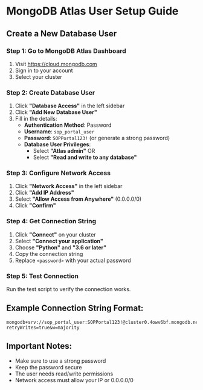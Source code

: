 # MongoDB Atlas User Setup Guide

## Create a New Database User

### Step 1: Go to MongoDB Atlas Dashboard
1. Visit https://cloud.mongodb.com
2. Sign in to your account
3. Select your cluster

### Step 2: Create Database User
1. Click **"Database Access"** in the left sidebar
2. Click **"Add New Database User"**
3. Fill in the details:
   - **Authentication Method**: Password
   - **Username**: `sop_portal_user`
   - **Password**: `SOPPortal123!` (or generate a strong password)
   - **Database User Privileges**: 
     - Select **"Atlas admin"** OR
     - Select **"Read and write to any database"**

### Step 3: Configure Network Access
1. Click **"Network Access"** in the left sidebar
2. Click **"Add IP Address"**
3. Select **"Allow Access from Anywhere"** (0.0.0.0/0)
4. Click **"Confirm"**

### Step 4: Get Connection String
1. Click **"Connect"** on your cluster
2. Select **"Connect your application"**
3. Choose **"Python"** and **"3.6 or later"**
4. Copy the connection string
5. Replace `<password>` with your actual password

### Step 5: Test Connection
Run the test script to verify the connection works.

## Example Connection String Format:
```
mongodb+srv://sop_portal_user:SOPPortal123!@cluster0.4owv6bf.mongodb.net/?retryWrites=true&w=majority
```

## Important Notes:
- Make sure to use a strong password
- Keep the password secure
- The user needs read/write permissions
- Network access must allow your IP or 0.0.0.0/0

